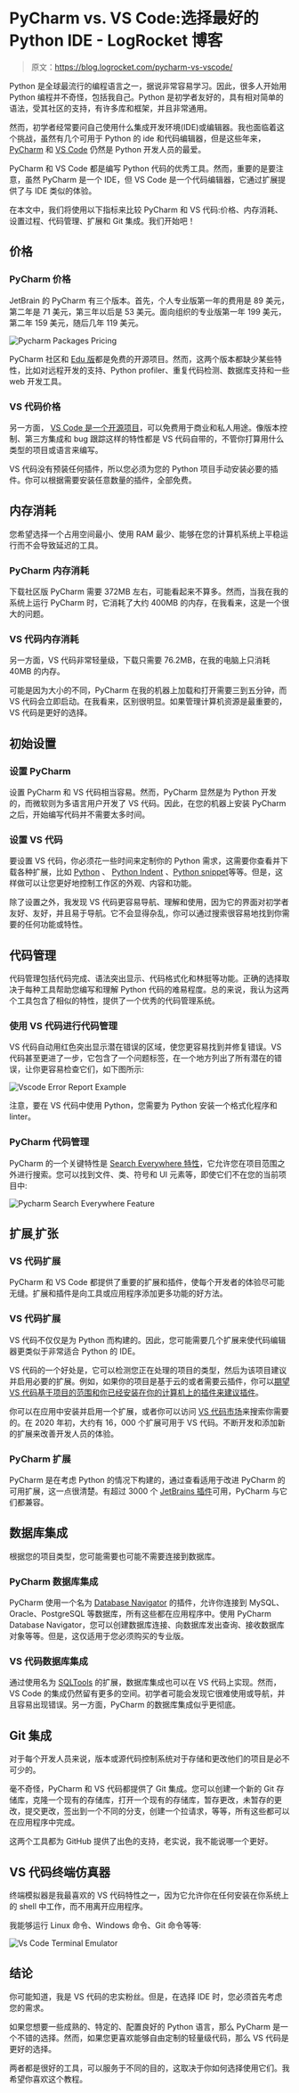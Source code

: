 # PyCharm vs. VS Code:选择最好的 Python IDE - LogRocket 博客

> 原文：<https://blog.logrocket.com/pycharm-vs-vscode/>

Python 是全球最流行的编程语言之一，据说非常容易学习。因此，很多人开始用 Python 编程并不奇怪，包括我自己。Python 是初学者友好的，具有相对简单的语法，受其社区的支持，有许多库和框架，并且非常通用。

然而，初学者经常要问自己使用什么集成开发环境(IDE)或编辑器。我也面临着这个挑战，虽然有几个可用于 Python 的 ide 和代码编辑器，但是这些年来， [PyCharm](https://www.jetbrains.com/pycharm/) 和 [VS Code](https://code.visualstudio.com/download) 仍然是 Python 开发人员的最爱。

PyCharm 和 VS Code 都是编写 Python 代码的优秀工具。然而，重要的是要注意，虽然 PyCharm 是一个 IDE，但 VS Code 是一个代码编辑器，它通过扩展提供了与 IDE 类似的体验。

在本文中，我们将使用以下指标来比较 PyCharm 和 VS 代码:价格、内存消耗、设置过程、代码管理、扩展和 Git 集成。我们开始吧！

## 价格

### PyCharm 价格

JetBrain 的 PyCharm 有三个版本。首先，个人专业版第一年的费用是 89 美元，第二年是 71 美元，第三年以后是 53 美元。面向组织的专业版第一年 199 美元，第二年 159 美元，随后几年 119 美元。

![Pycharm Packages Pricing](img/6d7d70d344a31bb1343cbe109831b6ff.png)

PyCharm 社区和 [Edu 版](https://www.jetbrains.com/pycharm-edu/)都是免费的开源项目。然而，这两个版本都缺少某些特性，比如对远程开发的支持、Python profiler、重复代码检测、数据库支持和一些 web 开发工具。

### VS 代码价格

另一方面， [VS Code 是一个开源项目](https://blog.logrocket.com/top-10-vs-code-extensions-2021/)，可以免费用于商业和私人用途。像版本控制、第三方集成和 bug 跟踪这样的特性都是 VS 代码自带的，不管你打算用什么类型的项目或语言来编写。

VS 代码没有预装任何插件，所以您必须为您的 Python 项目手动安装必要的插件。你可以根据需要安装任意数量的插件，全部免费。

## 内存消耗

您希望选择一个占用空间最小、使用 RAM 最少、能够在您的计算机系统上平稳运行而不会导致延迟的工具。

### PyCharm 内存消耗

下载社区版 PyCharm 需要 372MB 左右，可能看起来不算多。然而，当我在我的系统上运行 PyCharm 时，它消耗了大约 400MB 的内存，在我看来，这是一个很大的问题。

### VS 代码内存消耗

另一方面，VS 代码非常轻量级，下载只需要 76.2MB，在我的电脑上只消耗 40MB 的内存。

可能是因为大小的不同，PyCharm 在我的机器上加载和打开需要三到五分钟，而 VS 代码会立即启动。在我看来，区别很明显。如果管理计算机资源是最重要的，VS 代码是更好的选择。

## 初始设置

### 设置 PyCharm

设置 PyCharm 和 VS 代码相当容易。然而，PyCharm 显然是为 Python 开发的，而微软则为多语言用户开发了 VS 代码。因此，在您的机器上安装 PyCharm 之后，开始编写代码并不需要太多时间。

### 设置 VS 代码

要设置 VS 代码，你必须花一些时间来定制你的 Python 需求，这需要你查看并下载各种扩展，比如 [Python](https://marketplace.visualstudio.com/items?itemName=ms-python.python) 、 [Python Indent](https://marketplace.visualstudio.com/items?itemName=KevinRose.vsc-python-indent) 、[Python snippet](https://marketplace.visualstudio.com/items?itemName=frhtylcn.pythonsnippets)等等。但是，这样做可以让您更好地控制工作区的外观、内容和功能。

除了设置之外，我发现 VS 代码更容易导航、理解和使用，因为它的界面对初学者友好、友好，并且易于导航。它不会显得杂乱，你可以通过搜索很容易地找到你需要的任何功能或特性。

## 代码管理

代码管理包括代码完成、语法突出显示、代码格式化和林挺等功能。正确的选择取决于每种工具帮助您编写和理解 Python 代码的难易程度。总的来说，我认为这两个工具包含了相似的特性，提供了一个优秀的代码管理系统。

### 使用 VS 代码进行代码管理

VS 代码自动用红色突出显示潜在错误的区域，使您更容易找到并修复错误。VS 代码甚至更进了一步，它包含了一个问题标签，在一个地方列出了所有潜在的错误，让你更容易检查它们，如下图所示:

![Vscode Error Report Example](img/fdd6014b99c714c0cee8c860fc23d8e5.png)

注意，要在 VS 代码中使用 Python，您需要为 Python 安装一个格式化程序和 linter。

### PyCharm 代码管理

PyCharm 的一个关键特性是 [Search Everywhere 特性](https://www.jetbrains.com/help/pycharm/searching-everywhere.html)，它允许您在项目范围之外进行搜索。您可以找到文件、类、符号和 UI 元素等，即使它们不在您的当前项目中:

![Pycharm Search Everywhere Feature](img/4e0df86a3d0fce7d86662b0c3c127cff.png)

## 扩展ˌ扩张

### VS 代码扩展

PyCharm 和 VS Code 都提供了重要的扩展和插件，使每个开发者的体验尽可能无缝。扩展和插件是向工具或应用程序添加更多功能的好方法。

### VS 代码扩展

VS 代码不仅仅是为 Python 而构建的。因此，您可能需要几个扩展来使代码编辑器更类似于非常适合 Python 的 IDE。

VS 代码的一个好处是，它可以检测您正在处理的项目的类型，然后为该项目建议并启用必要的扩展。例如，如果你的项目是基于云的或者需要云插件，你可以[期望 VS 代码基于项目的范围和你已经安装在你的计算机上的插件来建议插件](https://blog.logrocket.com/writing-vs-code-extensions-in-javascript/)。

你可以在应用中安装并启用一个扩展，或者你可以访问 [VS 代码市场](https://marketplace.visualstudio.com/vscode)来搜索你需要的。在 2020 年初，大约有 16，000 个扩展可用于 VS 代码。不断开发和添加新的扩展来改善开发人员的体验。

### PyCharm 扩展

PyCharm 是在考虑 Python 的情况下构建的，通过查看适用于改进 PyCharm 的可用扩展，这一点很清楚。有超过 3000 个 [JetBrains 插件](https://www.jetbrains.com/help/idea/discover-intellij-idea.html)可用，PyCharm 与它们都兼容。

## 数据库集成

根据您的项目类型，您可能需要也可能不需要连接到数据库。

### PyCharm 数据库集成

PyCharm 使用一个名为 [Database Navigator](https://plugins.jetbrains.com/plugin/1800-database-navigator) 的插件，允许你连接到 MySQL、Oracle、PostgreSQL 等数据库，所有这些都在应用程序中。使用 PyCharm Database Navigator，您可以创建数据库连接、向数据库发出查询、接收数据库对象等等。但是，这仅适用于您必须购买的专业版。

### VS 代码数据库集成

通过使用名为 [SQLTools](https://www.sqltools.net) 的扩展，数据库集成也可以在 VS 代码上实现。然而，VS Code 的集成仍然留有更多的空间。初学者可能会发现它很难使用或导航，并且容易出现错误。另一方面，PyCharm 的数据库集成似乎更彻底。

## Git 集成

对于每个开发人员来说，版本或源代码控制系统对于存储和更改他们的项目是必不可少的。

毫不奇怪，PyCharm 和 VS 代码都提供了 Git 集成。您可以创建一个新的 Git 存储库，克隆一个现有的存储库，打开一个现有的存储库，暂存更改，未暂存的更改，提交更改，签出到一个不同的分支，创建一个拉请求，等等，所有这些都可以在应用程序中完成。

这两个工具都为 GitHub 提供了出色的支持，老实说，我不能说哪一个更好。

## VS 代码终端仿真器

终端模拟器是我最喜欢的 VS 代码特性之一，因为它允许你在任何安装在你系统上的 shell 中工作，而不用离开应用程序。

我能够运行 Linux 命令、Windows 命令、Git 命令等等:

![Vs Code Terminal Emulator](img/0769f6c5955639c5fd810d07259b73e9.png)

## 结论

你可能知道，我是 VS 代码的忠实粉丝。但是，在选择 IDE 时，您必须首先考虑您的需求。

如果您想要一些成熟的、特定的、配置良好的 Python 语言，那么 PyCharm 是一个不错的选择。然而，如果您更喜欢能够自由定制的轻量级代码，那么 VS 代码是更好的选择。

两者都是很好的工具，可以服务于不同的目的，这取决于你如何选择使用它们。我希望你喜欢这个教程。